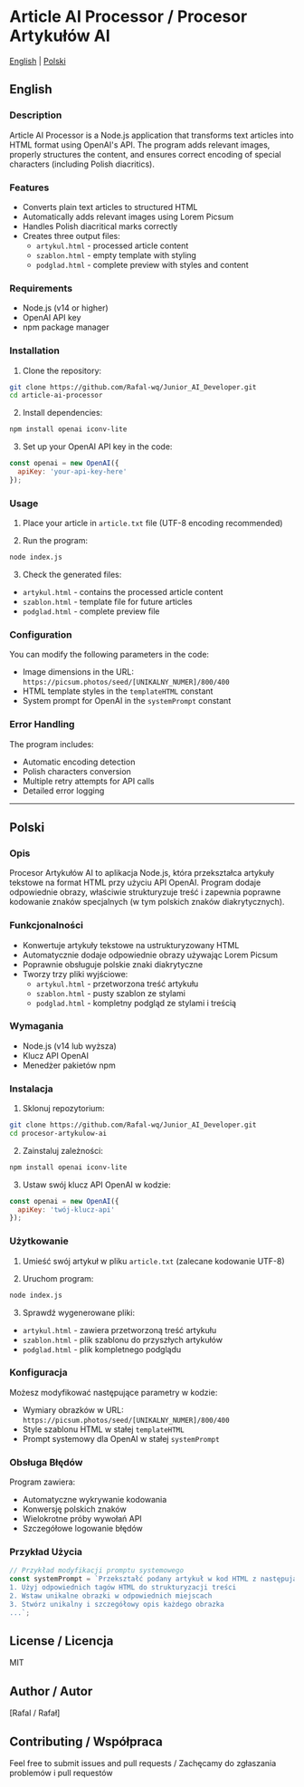 # Article AI Processor / Procesor Artykułów AI

[English](#english) | [Polski](#polski)

## English

### Description
Article AI Processor is a Node.js application that transforms text articles into HTML format using OpenAI's API. The program adds relevant images, properly structures the content, and ensures correct encoding of special characters (including Polish diacritics).

### Features
- Converts plain text articles to structured HTML
- Automatically adds relevant images using Lorem Picsum
- Handles Polish diacritical marks correctly
- Creates three output files:
    - `artykul.html` - processed article content
    - `szablon.html` - empty template with styling
    - `podglad.html` - complete preview with styles and content

### Requirements
- Node.js (v14 or higher)
- OpenAI API key
- npm package manager

### Installation
1. Clone the repository:
```bash
git clone https://github.com/Rafal-wq/Junior_AI_Developer.git
cd article-ai-processor
```

2. Install dependencies:
```bash
npm install openai iconv-lite
```

3. Set up your OpenAI API key in the code:
```javascript
const openai = new OpenAI({
  apiKey: 'your-api-key-here'
});
```

### Usage
1. Place your article in `article.txt` file (UTF-8 encoding recommended)

2. Run the program:
```bash
node index.js
```

3. Check the generated files:
- `artykul.html` - contains the processed article content
- `szablon.html` - template file for future articles
- `podglad.html` - complete preview file

### Configuration
You can modify the following parameters in the code:
- Image dimensions in the URL: `https://picsum.photos/seed/[UNIKALNY_NUMER]/800/400`
- HTML template styles in the `templateHTML` constant
- System prompt for OpenAI in the `systemPrompt` constant

### Error Handling
The program includes:
- Automatic encoding detection
- Polish characters conversion
- Multiple retry attempts for API calls
- Detailed error logging

---

## Polski

### Opis
Procesor Artykułów AI to aplikacja Node.js, która przekształca artykuły tekstowe na format HTML przy użyciu API OpenAI. Program dodaje odpowiednie obrazy, właściwie strukturyzuje treść i zapewnia poprawne kodowanie znaków specjalnych (w tym polskich znaków diakrytycznych).

### Funkcjonalności
- Konwertuje artykuły tekstowe na ustrukturyzowany HTML
- Automatycznie dodaje odpowiednie obrazy używając Lorem Picsum
- Poprawnie obsługuje polskie znaki diakrytyczne
- Tworzy trzy pliki wyjściowe:
    - `artykul.html` - przetworzona treść artykułu
    - `szablon.html` - pusty szablon ze stylami
    - `podglad.html` - kompletny podgląd ze stylami i treścią

### Wymagania
- Node.js (v14 lub wyższa)
- Klucz API OpenAI
- Menedżer pakietów npm

### Instalacja
1. Sklonuj repozytorium:
```bash
git clone https://github.com/Rafal-wq/Junior_AI_Developer.git
cd procesor-artykulow-ai
```

2. Zainstaluj zależności:
```bash
npm install openai iconv-lite
```

3. Ustaw swój klucz API OpenAI w kodzie:
```javascript
const openai = new OpenAI({
  apiKey: 'twój-klucz-api'
});
```

### Użytkowanie
1. Umieść swój artykuł w pliku `article.txt` (zalecane kodowanie UTF-8)

2. Uruchom program:
```bash
node index.js
```

3. Sprawdź wygenerowane pliki:
- `artykul.html` - zawiera przetworzoną treść artykułu
- `szablon.html` - plik szablonu do przyszłych artykułów
- `podglad.html` - plik kompletnego podglądu

### Konfiguracja
Możesz modyfikować następujące parametry w kodzie:
- Wymiary obrazków w URL: `https://picsum.photos/seed/[UNIKALNY_NUMER]/800/400`
- Style szablonu HTML w stałej `templateHTML`
- Prompt systemowy dla OpenAI w stałej `systemPrompt`

### Obsługa Błędów
Program zawiera:
- Automatyczne wykrywanie kodowania
- Konwersję polskich znaków
- Wielokrotne próby wywołań API
- Szczegółowe logowanie błędów

### Przykład Użycia
```javascript
// Przykład modyfikacji promptu systemowego
const systemPrompt = `Przekształć podany artykuł w kod HTML z następującymi wytycznymi:
1. Użyj odpowiednich tagów HTML do strukturyzacji treści
2. Wstaw unikalne obrazki w odpowiednich miejscach
3. Stwórz unikalny i szczegółowy opis każdego obrazka
...`;
```

## License / Licencja
MIT

## Author / Autor
[Rafal / Rafał]

## Contributing / Współpraca
Feel free to submit issues and pull requests / Zachęcamy do zgłaszania problemów i pull requestów